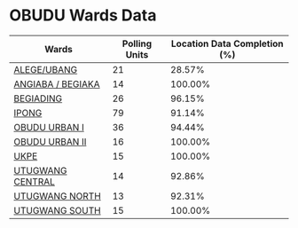 
# OBUDU Wards Data

| Wards | Polling Units | Location Data Completion (%) |
| ---- | ----- | ------- |
| [ALEGE/UBANG](./wards/2107-alege/ubang) | 21 | 28.57% |
| [ANGIABA / BEGIAKA](./wards/2108-angiaba-/-begiaka) | 14 | 100.00% |
| [BEGIADING](./wards/2109-begiading) | 26 | 96.15% |
| [IPONG](./wards/2110-ipong) | 79 | 91.14% |
| [OBUDU URBAN I](./wards/2111-obudu-urban-i) | 36 | 94.44% |
| [OBUDU URBAN II](./wards/2112-obudu-urban-ii) | 16 | 100.00% |
| [UKPE](./wards/2113-ukpe) | 15 | 100.00% |
| [UTUGWANG CENTRAL](./wards/2114-utugwang-central) | 14 | 92.86% |
| [UTUGWANG NORTH](./wards/2115-utugwang-north) | 13 | 92.31% |
| [UTUGWANG SOUTH](./wards/2116-utugwang-south) | 15 | 100.00% |




